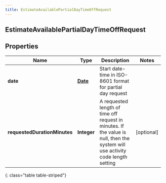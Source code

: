 ```yaml
---
title: EstimateAvailablePartialDayTimeOffRequest
---
```

## EstimateAvailablePartialDayTimeOffRequest


## Properties

| Name | Type | Description | Notes |
| ------------ | ------------- | ------------- | ------------- |
| **date** | <!----><!---->[**Date**](Date.html)<!----> | Start date-time in ISO-8601 format for partial day request |  |
| **requestedDurationMinutes** | <!----><!---->**Integer**<!----> | A requested length of time off request in minutes. If the value is null, then the system will use activity code length setting |  [optional] |
{: class="table table-striped"}



